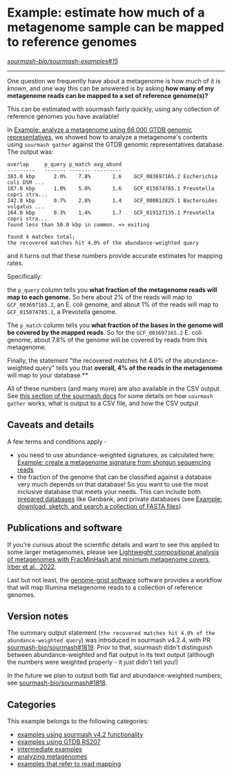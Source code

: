 # Example: estimate how much of a metagenome sample can be mapped to reference genomes

*[sourmash-bio/sourmash-examples#15](https://github.com/sourmash-bio/sourmash-examples/issues/15)*

---

One question we frequently have about a metagenome is how much of it is _known_, and one way this can be answered is by asking **how many of my metagenome reads can be mapped to a set of reference genome(s)?**

This can be estimated with sourmash fairly quickly, using any collection of reference genomes you have available!

In [Example: analyze a metagenome using 66,000 GTDB genomic representatives](14-analyze-a-metagenome-using-66000-GTDB-genomic-representatives.md), we showed how to analyze a metagenome's contents using `sourmash gather` against the GTDB genomic representatives database. The output was:

```
overlap     p_query p_match avg_abund
---------   ------- ------- ---------
383.0 kbp      2.0%    7.8%       1.6    GCF_003697165.2 Escherichia coli DSM ...
187.0 kbp      1.0%    5.0%       1.6    GCF_015074785.1 Prevotella copri stra...
142.0 kbp      0.7%    2.8%       1.4    GCF_000012825.1 Bacteroides vulgatus ...
164.0 kbp      0.3%    1.4%       1.7    GCF_019127135.1 Prevotella copri stra...
found less than 50.0 kbp in common. => exiting

found 4 matches total;
the recovered matches hit 4.0% of the abundance-weighted query
```

and it turns out that these numbers provide accurate estimates for mapping rates.

Specifically:

the `p_query` column tells you **what fraction of the metagenome reads will map to each genome.** So here about 2% of the reads will map to  `GCF_003697165.2`, an E. coli genome, and about 1% of the reads will map to `GCF_015074785.1`, a Prevotella genome.

The `p_match` column tells you **what fraction of the bases in the genome will be covered by the mapped reads**. So for the `GCF_003697165.2` E. coli genome, about 7.8% of the genome will be covered by reads from this metagenome.

Finally, the statement "the recovered matches hit 4.0% of the abundance-weighted query" tells you that **overall, 4% of the reads in the metagenome** will map to your database.**

All of these numbers (and many more) are also available in the CSV output. See [this section of the sourmash docs](https://sourmash.readthedocs.io/en/latest/classifying-signatures.html#appendix-a-how-sourmash-gather-works) for some details on how `sourmash gather` works, what is output to a CSV file, and  how the CSV output

## Caveats and details

A few terms and conditions apply -

* you need to use abundance-weighted signatures, as calculated here: [Example: create a metagenome signature from shotgun sequencing reads](12-create-a-metagenome-signature-from-shotgun-sequencing-reads.md)
* the fraction of the genome that can be classified against a database very much depends on that database! So you  want to use the most inclusive database that meets your needs. This can include both [prepared databases](https://sourmash.readthedocs.io/en/latest/databases.html) like Genbank, and private databases (see [Example: download, sketch, and search a collection of FASTA files](1-download-sketch-and-search-a-collection-of-FASTA-files.md)).

## Publications and software

If you're curious about the scientific details and want to see this applied to some larger metagenomes, please see [Lightweight compositional analysis of metagenomes with FracMinHash and minimum metagenome covers, Irber et al., 2022](https://www.biorxiv.org/content/10.1101/2022.01.11.475838v2).

Last but not least, the [genome-grist software](https://dib-lab.github.io/genome-grist/) software provides a workflow that will map Illumina metagenome reads to a collection of reference genomes.

## Version notes

The summary output statement (`the recovered matches hit 4.0% of the abundance-weighted query`) was introduced in sourmash v4.2.4, with PR [sourmash-bio/sourmash#1819](https://github.com/sourmash-bio/sourmash/pull/1819). Prior to that, sourmash didn't distinguish between abundance-weighted and flat output in its text output (although the numbers were weighted properly - it just didn't tell you!)

In the future we plan to output both flat and abundance-weighted numbers; see [sourmash-bio/sourmash#1818](https://github.com/sourmash-bio/sourmash/issues/1818).



## Categories

This example belongs to the following categories:

 * [examples using sourmash v4.2 functionality](l-sourmash-v4.2.md)
 * [examples using GTDB RS207](l-gtdb-rs207.md)
 * [intermediate examples](l-intermediate.md)
 * [analyzing metagenomes](l-metagenome.md)
 * [examples that refer to read mapping](l-mapping.md)


